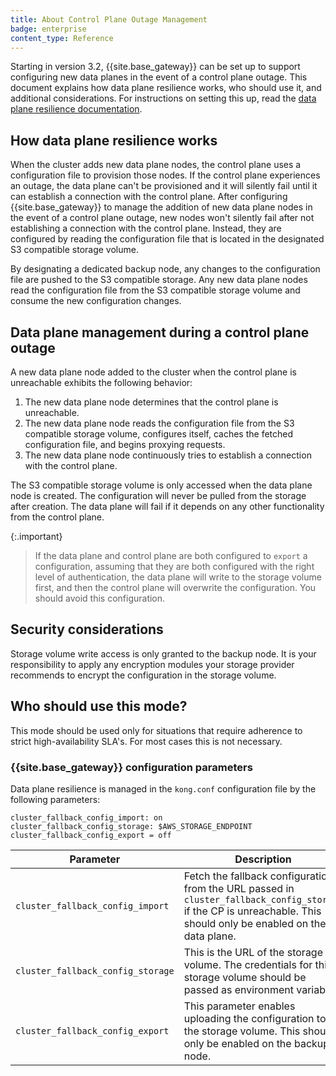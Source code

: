 ```yaml
---
title: About Control Plane Outage Management
badge: enterprise
content_type: Reference
---
```


Starting in version 3.2, {{site.base_gateway}} can be set up to support configuring new data planes in the event of a control plane outage. This document explains how data plane resilience works, who should use it, and additional considerations. For instructions on setting this up, read the [data plane resilience documentation](/gateway/latest/kong-enterprise/cp-outage-handling/).


## How data plane resilience works

When the cluster adds new data plane nodes, the control plane uses a configuration file to provision those nodes. If the control plane experiences an outage, the data plane can't be provisioned and it will silently fail until it can establish a connection with the control plane. After configuring {{site.base_gateway}} to manage the addition of new data plane nodes in the event of a control plane outage, new nodes won't silently fail after not establishing a connection with the control plane. Instead, they are configured by reading the configuration file that is located in the designated S3 compatible storage volume. 

By designating a dedicated backup node, any changes to the configuration file are pushed to the S3 compatible storage. Any new data plane nodes read the configuration file from the S3 compatible storage volume and consume the new configuration changes. 


## Data plane management during a control plane outage

A new data plane node added to the cluster when the control plane is unreachable exhibits the following behavior:  

1. The new data plane node determines that the control plane is unreachable. 
1. The new data plane node reads the configuration file from the S3 compatible storage volume, configures itself, caches the fetched configuration file, and begins proxying requests.
1. The new data plane node continuously tries to establish a connection with the control plane. 

The S3 compatible storage volume is only accessed when the data plane node is created. The configuration will never be pulled from the storage after creation. The data plane will fail if it depends on any other functionality from the control plane. 

{:.important}
> If the data plane and control plane are both configured to `export` a configuration, assuming that they are both configured with the right level of authentication, the data plane will write to the storage volume first, and then the control plane will overwrite the configuration. You should avoid this configuration.

## Security considerations

Storage volume write access is only granted to the backup node.
It is your responsibility to apply any encryption modules your storage provider recommends to encrypt the configuration in the storage volume. 


## Who should use this mode?

This mode should be used only for situations that require adherence to strict high-availability SLA's. For most cases this is not necessary. 


### {{site.base_gateway}} configuration parameters

Data plane resilience is managed in the `kong.conf` configuration file by the following parameters: 

```
cluster_fallback_config_import: on
cluster_fallback_config_storage: $AWS_STORAGE_ENDPOINT
cluster_fallback_config_export = off
```


| Parameter      | Description |
| ----------- | ----------- |
| `cluster_fallback_config_import`      | Fetch the fallback configuration from the URL passed in `cluster_fallback_config_storage` if the CP is unreachable. This should only be enabled on the data plane.     |
| `cluster_fallback_config_storage`   | This is the URL of the storage volume. The credentials for this storage volume should be passed as environment variables.       |
| `cluster_fallback_config_export` | This parameter enables uploading the configuration to the storage volume. This should only be enabled on the backup node.|
